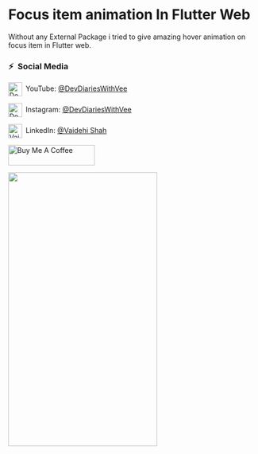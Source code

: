 # Focus item animation In Flutter Web

Without any External Package i tried to give amazing hover animation on focus item in Flutter web.

### ⚡&ensp;Social Media

[<img align="center" alt="DevDiariesWithVee | YouTube" width="28px" src="https://firebasestorage.googleapis.com/v0/b/web-johannesmilke.appspot.com/o/other%2Fsocial%2Fyoutube.png?alt=media" />](https://www.youtube.com/DevDiariesWithVee?sub_confirmation=1)&ensp;YouTube: [@DevDiariesWithVee](https://www.youtube.com/DevDiariesWithVee?sub_confirmation=1 "YouTube DevDiariesWithVee")

[<img align="center" alt="DevDiariesWithVee | Instagram" width="28px" src="https://firebasestorage.googleapis.com/v0/b/web-johannesmilke.appspot.com/o/other%2Fsocial%2Finstagram.png?alt=media" />](https://instagram.com/devdiaries_with_vee)&ensp;Instagram: [@DevDiariesWithVee](https://instagram.com/devdiaries_with_vee "Instagram DevDiariesWithVee")

[<img align="center" alt="Vaidehi shah | LinkedIn" width="28px" src="https://firebasestorage.googleapis.com/v0/b/web-johannesmilke.appspot.com/o/other%2Fsocial%2Flinkedin.png?alt=media" />](https://linkedin.com/in/vaidehi-shah-a2102217a)&ensp;LinkedIn: [@Vaidehi Shah](https://linkedin.com/in/vaidehi-shah-a2102217a "LinkedIn Vaidehi Shah")


<a href="https://www.buymeacoffee.com/vaidehishah" target="_blank"><img src="https://cdn.buymeacoffee.com/buttons/default-orange.png" alt="Buy Me A Coffee" height="41" width="174"></a>

<img src="https://github.com/vaidehi2701/animated_opacity/assets/55477266/4f560888-1915-46cc-97a4-561c3fcd439d" width="300" height="550" />

